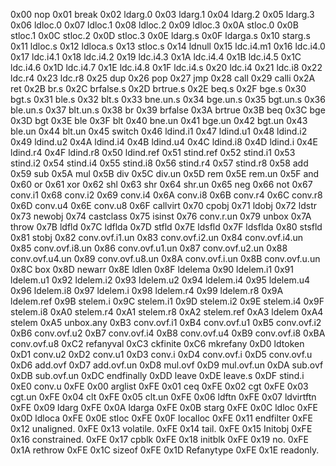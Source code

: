 0x00 nop
0x01 break
0x02 ldarg.0
0x03 ldarg.1
0x04 ldarg.2
0x05 ldarg.3
0x06 ldloc.0
0x07 ldloc.1
0x08 ldloc.2
0x09 ldloc.3
0x0A stloc.0
0x0B stloc.1
0x0C stloc.2
0x0D stloc.3
0x0E ldarg.s
0x0F ldarga.s
0x10 starg.s
0x11 ldloc.s
0x12 ldloca.s
0x13 stloc.s
0x14 ldnull
0x15 ldc.i4.m1
0x16 ldc.i4.0
0x17 ldc.i4.1
0x18 ldc.i4.2
0x19 ldc.i4.3
0x1A ldc.i4.4
0x1B ldc.i4.5
0x1C ldc.i4.6
0x1D ldc.i4.7
0x1E ldc.i4.8
0x1F ldc.i4.s
0x20 ldc.i4
0x21 ldc.i8
0x22 ldc.r4
0x23 ldc.r8
0x25 dup
0x26 pop
0x27 jmp
0x28 call
0x29 calli
0x2A ret
0x2B br.s
0x2C brfalse.s
0x2D brtrue.s
0x2E beq.s
0x2F bge.s
0x30 bgt.s
0x31 ble.s
0x32 blt.s
0x33 bne.un.s
0x34 bge.un.s
0x35 bgt.un.s
0x36 ble.un.s
0x37 blt.un.s
0x38 br
0x39 brfalse
0x3A brtrue
0x3B beq
0x3C bge
0x3D bgt
0x3E ble
0x3F blt
0x40 bne.un
0x41 bge.un
0x42 bgt.un
0x43 ble.un
0x44 blt.un
0x45 switch
0x46 ldind.i1
0x47 ldind.u1
0x48 ldind.i2
0x49 ldind.u2
0x4A ldind.i4
0x4B ldind.u4
0x4C ldind.i8
0x4D ldind.i
0x4E ldind.r4
0x4F ldind.r8
0x50 ldind.ref
0x51 stind.ref
0x52 stind.i1
0x53 stind.i2
0x54 stind.i4
0x55 stind.i8
0x56 stind.r4
0x57 stind.r8
0x58 add
0x59 sub
0x5A mul
0x5B div
0x5C div.un
0x5D rem
0x5E rem.un
0x5F and
0x60 or
0x61 xor
0x62 shl
0x63 shr
0x64 shr.un
0x65 neg
0x66 not
0x67 conv.i1
0x68 conv.i2
0x69 conv.i4
0x6A conv.i8
0x6B conv.r4
0x6C conv.r8
0x6D conv.u4
0x6E conv.u8
0x6F callvirt
0x70 cpobj
0x71 ldobj
0x72 ldstr
0x73 newobj
0x74 castclass
0x75 isinst
0x76 conv.r.un
0x79 unbox
0x7A throw
0x7B ldfld
0x7C ldflda
0x7D stfld
0x7E ldsfld
0x7F ldsflda
0x80 stsfld
0x81 stobj
0x82 conv.ovf.i1.un
0x83 conv.ovf.i2.un
0x84 conv.ovf.i4.un
0x85 conv.ovf.i8.un
0x86 conv.ovf.u1.un
0x87 conv.ovf.u2.un
0x88 conv.ovf.u4.un
0x89 conv.ovf.u8.un
0x8A conv.ovf.i.un
0x8B conv.ovf.u.un
0x8C box
0x8D newarr
0x8E ldlen
0x8F ldelema
0x90 ldelem.i1
0x91 ldelem.u1
0x92 ldelem.i2
0x93 ldelem.u2
0x94 ldelem.i4
0x95 ldelem.u4
0x96 ldelem.i8
0x97 ldelem.i
0x98 ldelem.r4
0x99 ldelem.r8
0x9A ldelem.ref
0x9B stelem.i
0x9C stelem.i1
0x9D stelem.i2
0x9E stelem.i4
0x9F stelem.i8
0xA0 stelem.r4
0xA1 stelem.r8
0xA2 stelem.ref
0xA3 ldelem
0xA4 stelem
0xA5 unbox.any
0xB3 conv.ovf.i1
0xB4 conv.ovf.u1
0xB5 conv.ovf.i2
0xB6 conv.ovf.u2
0xB7 conv.ovf.i4
0xB8 conv.ovf.u4
0xB9 conv.ovf.i8
0xBA conv.ovf.u8
0xC2 refanyval
0xC3 ckfinite
0xC6 mkrefany
0xD0 ldtoken
0xD1 conv.u2
0xD2 conv.u1
0xD3 conv.i
0xD4 conv.ovf.i
0xD5 conv.ovf.u
0xD6 add.ovf
0xD7 add.ovf.un
0xD8 mul.ovf
0xD9 mul.ovf.un
0xDA sub.ovf
0xDB sub.ovf.un
0xDC endfinally
0xDD leave
0xDE leave.s
0xDF stind.i
0xE0 conv.u
0xFE 0x00 arglist
0xFE 0x01 ceq
0xFE 0x02 cgt
0xFE 0x03 cgt.un
0xFE 0x04 clt
0xFE 0x05 clt.un
0xFE 0x06 ldftn
0xFE 0x07 ldvirtftn
0xFE 0x09 ldarg
0xFE 0x0A ldarga
0xFE 0x0B starg
0xFE 0x0C ldloc
0xFE 0x0D ldloca
0xFE 0x0E stloc
0xFE 0x0F localloc
0xFE 0x11 endfilter
0xFE 0x12 unaligned.
0xFE 0x13 volatile.
0xFE 0x14 tail.
0xFE 0x15 Initobj
0xFE 0x16 constrained.
0xFE 0x17 cpblk
0xFE 0x18 initblk
0xFE 0x19 no.
0xFE 0x1A rethrow
0xFE 0x1C sizeof
0xFE 0x1D Refanytype
0xFE 0x1E readonly.
